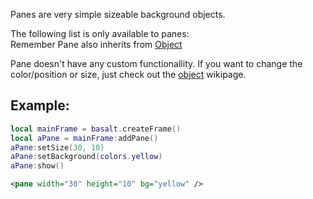 Panes are very simple sizeable background objects.

The following list is only available to panes: <br>
Remember Pane also inherits from [Object](objects/Object.md)

Pane doesn't have any custom functionallity. If you want to change the color/position or size, just check out the [object](https://github.com/NoryiE/basalt/wiki/Object) wikipage.

## Example:

```lua
local mainFrame = basalt.createFrame()
local aPane = mainFrame:addPane()
aPane:setSize(30, 10)
aPane:setBackground(colors.yellow)
aPane:show()
```
```xml
<pane width="30" height="10" bg="yellow" />
```